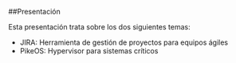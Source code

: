 ##Presentación

Esta presentación trata sobre los dos siguientes temas:

* JIRA: Herramienta de gestión de proyectos para equipos ágiles
* PikeOS: Hypervisor para sistemas críticos
